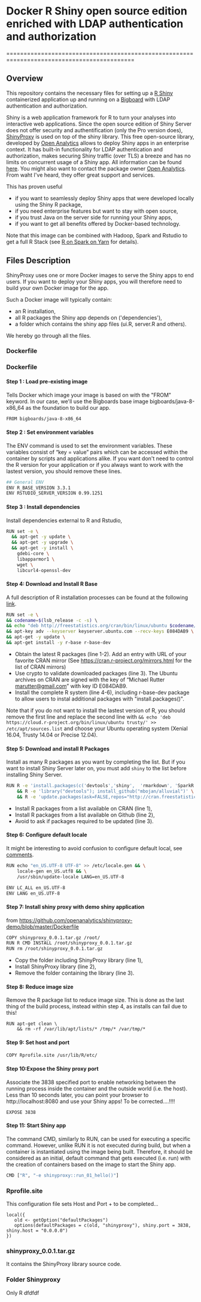 # Docker R Shiny open source edition enriched with LDAP authentication and authorization
===========================================================================================

## Overview 

This repository contains the necessary files for setting up a  [R Shiny](http://shiny.rstudio.com/) containerized application up and running on a [Bigboard](www.bigboards.io) with LDAP authentication and authorization. 

Shiny is a web application framework for R to turn your analyses into interactive web applications. Since the open source edition of Shiny Server does not offer security and authentification (only the Pro version does), [ShinyProxy](http://www.shinyproxy.io/) is used on top of the shiny library. This free open-source library, developed by [Open Analytics](https://www.openanalytics.eu/) allows to deploy Shiny apps in an enterprise context. It has built-in functionality for LDAP authentication and authorization, makes securing Shiny traffic (over TLS) a breeze and has no limits on concurrent usage of a Shiny app. All information can be found [here](http://www.shinyproxy.io/). You might also want to contact the package owner [Open Analytics](https://www.openanalytics.eu/). From waht I've heard, they offer great support and services.

This has proven useful 
* if you want to seamlessly deploy Shiny apps that were developed locally using the Shiny R package,
* if you need enterprise features but want to stay with open source,
* if you trust Java on the server side for running your Shiny apps,
* if you want to get all benefits offered by Docker-based technology.


Note that this image can be combined with Hadoop, Spark and Rstudio to get a full R Stack (see [R on Spark on Yarn](http://hive.bigboards.io/#/library/stack/google-oauth2-113490423275171641798/cm-r-stack) for details).  


## Files Description 
ShinyProxy uses one or more Docker images to serve the Shiny apps to end users. If you want to deploy your Shiny apps, you will therefore need to build your own Docker image for the app.

Such a Docker image will typically contain:
* an R installation,
* all R packages the Shiny app depends on ('dependencies'),
* a folder which contains the shiny app files  (ui.R, server.R and others).

We hereby go through all the files. 

### Dockerfile

### Dockerfile

#### Step 1 : Load pre-existing image
Tells Docker which image your image is based on with the "FROM" keyword. In our case, we'll use the Bigboards base image bigboards/java-8-x86_64 as the foundation to build our app. 

```sh
FROM bigboards/java-8-x86_64
```


#### Step 2 : Set environment variables
The ENV command is used to set the environment variables. These variables consist of “key = value” pairs which can be accessed within the container by scripts and applications alike. If you want don't need to control the R version for your application or if you always want to work with the lastest version, you should remove these lines. 

```sh
## General ENV
ENV R_BASE_VERSION 3.3.1
ENV RSTUDIO_SERVER_VERSION 0.99.1251
```

#### Step 3 : Install dependencies
Install dependencies external to R and Rstudio,
```sh
RUN set -e \
  && apt-get -y update \
  && apt-get -y upgrade \
  && apt-get -y install \
  	gdebi-core \ 
    libapparmor1 \
    wget \
    libcurl4-openssl-dev 
```

#### Step 4: Download and Install R Base
A full description of R installation processes can be found at the following [link](https://cran.rstudio.com/bin/linux/ubuntu/README.html). 

```sh   
RUN set -e \
&& codename=$(lsb_release -c -s) \	
&& echo "deb http://freestatistics.org/cran/bin/linux/ubuntu $codename/" | tee -a /etc/apt/sources.list > /dev/null \
&& apt-key adv --keyserver keyserver.ubuntu.com --recv-keys E084DAB9 \
&& apt-get -y update \
&& apt-get install -y r-base r-base-dev
```
*  Obtain the latest R packages (line 1-2). Add an entry with URL of your favorite CRAN mirror (See https://cran.r-project.org/mirrors.html for the list of CRAN mirrors) 
*  Use crypto to validate downloaded packages (line 3). The Ubuntu archives on CRAN are signed with the key of “Michael Rutter marutter@gmail.com” with key ID E084DAB9. 
*  Install the complete R system (line 4-6), including r-base-dev package to allow users to instal additional packages with "install.packages()".


Note that if you do not want to install the lastest version of R, you should remove the first line and replace the second line with `&& echo 'deb https://cloud.r-project.org/bin/linux/ubuntu trusty/' >> /etc/apt/sources.list`
and choose your Ubuntu operating system (Xenial 16.04, Trusty 14.04 or Precise 12.04). 



#### Step 5: Download and install R Packages 

Install as many R packages as you want by completing the list. But if you want to install Shiny Server later on, you must add `shiny` to the list before installing Shiny Server.

```sh
RUN R -e 'install.packages(c('devtools','shiny',  'rmarkdown', 'SparkR'), repos="http://cran.freestatistics.org/")' \
	&& R -e 'library("devtools"); install_github("mbojan/alluvial")' \
    && R -e 'update.packages(ask=FALSE,repos="http://cran.freestatistics.org/")'
```

* Install R packages from a list available on CRAN (line 1),
* Install R packages from a list available on Github (line 2),
* Avoid to ask if packages required to be updated (line 3).


#### Step 6: Configure default locale
It might be interesting to avoid confusion to configure default local, see [comments](https://github.com/rocker-org/rocker/issues/19).

```sh
RUN echo "en_US.UTF-8 UTF-8" >> /etc/locale.gen && \
	locale-gen en_US.utf8 && \
	/usr/sbin/update-locale LANG=en_US.UTF-8

ENV LC_ALL en_US.UTF-8
ENV LANG en_US.UTF-8
```

#### Step 7: Install shiny proxy with demo shiny application
from https://github.com/openanalytics/shinyproxy-demo/blob/master/Dockerfile 

```sh
COPY shinyproxy_0.0.1.tar.gz /root/
RUN R CMD INSTALL /root/shinyproxy_0.0.1.tar.gz
RUN rm /root/shinyproxy_0.0.1.tar.gz
```

* Copy the folder including ShinyProxy library (line 1),
* Install ShinyProxy library (line 2),
* Remove the folder containing the library (line 3).


#### Step 8: Reduce image size  
Remove the R package list to reduce image size. This is done as the last thing of the build process, instead within step 4,  as installs can fail due to this!

```
RUN apt-get clean \
	&& rm -rf /var/lib/apt/lists/* /tmp/* /var/tmp/*
```

#### Step 9: Set host and port
```sh
COPY Rprofile.site /usr/lib/R/etc/
```

#### Step 10:Expose the Shiny proxy port
Associate the 3838 specified port to enable networking between the running process inside the container and the outside world (i.e. the host). Less than 10 seconds later, you can point your browser to http://localhost:8080 and use your Shiny apps! To be corrected....!!!!
```
EXPOSE 3838
```

####  Step 11: Start Shiny app
The command CMD, similarly to RUN, can be used for executing a specific command. However, unlike RUN it is not executed during build, but when a container is instantiated using the image being built. Therefore, it should be considered as an initial, default command that gets executed (i.e. run) with the creation of containers based on the image to start the Shiny app.
```sh
CMD ["R", "-e shinyproxy::run_01_hello()"]
```


### Rprofile.site
This configuration file sets Host and Port + to be completed...
```
local({
   old <- getOption("defaultPackages")
   options(defaultPackages = c(old, "shinyproxy"), shiny.port = 3838, shiny.host = "0.0.0.0")
})
```

### shinyproxy_0.0.1.tar.gz
It contains the ShinyProxy library source code.

### Folder Shinyproxy
Only R dfdfdf



